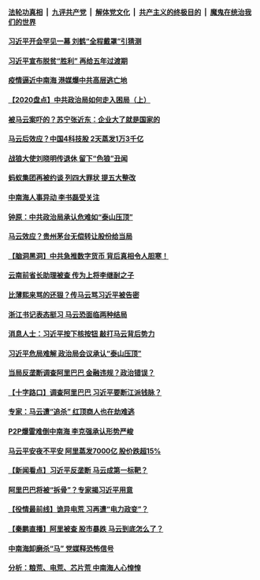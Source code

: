 

####  [法轮功真相](../../../../basic/blob/master/README.md?t=12301231) &nbsp;|&nbsp; [九评共产党](../../../../9ping.md/blob/master/README.md?t=12301231) &nbsp;|&nbsp; [解体党文化](../../../../jtdwh.md/blob/master/README.md?t=12301231)  &nbsp;|&nbsp; [共产主义的终极目的](../../../../gczydzjmd.md/blob/master/README.md?t=12301231) &nbsp;|&nbsp; [魔鬼在统治我们的世界](../../../../mgztzwmdsj.md/blob/master/README.md?t=12301231) 

#### [习近平开会罕见一幕 刘鹤“全程戴罩”引猜测](../pages/prog1138/a103020582.md?t=12301231) 

#### [习近平宣布脱贫“胜利” 再给五年过渡期](../pages/prog1138/a103020517.md?t=12301231) 

#### [疫情逼近中南海 港媒爆中共高层逃亡地](../pages/prog1138/a103019982.md?t=12301231) 

#### [【2020盘点】中共政治局如何走入困局（上）](../pages/prog1138/a103019956.md?t=12301231) 

#### [被马云案吓的？苏宁张近东：企业大了就是国家的](../pages/prog1138/a103019855.md?t=12301231) 

#### [马云后效应？中国4科技股 2天蒸发1万3千亿](../pages/prog1138/a103019838.md?t=12301231) 

#### [战狼大使刘晓明传退休 留下“色狼”丑闻](../pages/prog1138/a103019262.md?t=12301231) 

#### [蚂蚁集团再被约谈 列四大罪状 提五大整改](../pages/prog1138/a103019126.md?t=12301231) 

#### [中南海人事异动 李书磊受关注](../pages/prog1138/a103018790.md?t=12301231) 


#### [钟原：中共政治局承认危难如“泰山压顶”](../pages/prog1138/a103018484.md?t=12301231) 

#### [马云效应？贵州茅台无偿转让股份给当局](../pages/prog1138/a103018298.md?t=12301231) 

#### [【脑洞黑洞】中共急推数字货币 背后真相令人胆寒！](../pages/prog1138/a103018311.md?t=12301231) 

#### [云南前省长助理被查 传为上将李继耐之子](../pages/prog1138/a103018299.md?t=12301231) 

#### [比薄熙来骂的还狠？传马云骂习近平被告密](../pages/prog1138/a103018232.md?t=12301231) 

#### [浙江书记表态挺习 马云恐面临两种结局](../pages/prog1138/a103018196.md?t=12301231) 

#### [消息人士：习近平按下核按钮 敲打马云背后势力](../pages/prog1138/a103018197.md?t=12301231) 

#### [习近平危局难解 政治局会议承认“泰山压顶”](../pages/prog1138/a103018164.md?t=12301231) 

#### [当局反垄断调查阿里巴巴 金融违规？政治错误？](../pages/prog1138/a103018062.md?t=12301231) 

#### [【十字路口】调查阿里巴巴 习近平要断江派钱脉？](../pages/prog1138/a103017829.md?t=12301231) 

#### [专家：马云遭“追杀” 红顶商人也在劫难逃](../pages/prog1138/a103017693.md?t=12301231) 

#### [P2P爆雷难倒中南海 李克强承认形势严峻](../pages/prog1138/a103017653.md?t=12301231) 

#### [马云平安夜不平安 阿里蒸发7000亿 股价跌超15%](../pages/prog1138/a103017625.md?t=12301231) 

#### [【新闻看点】习近平反垄断 马云成第一标靶？](../pages/prog1138/a103017589.md?t=12301231) 

#### [阿里巴巴将被“拆骨”？专家揭习近平用意](../pages/prog1138/a103017551.md?t=12301231) 

#### [【役情最前线】诡异电荒 习再遭“电力政变”？](../pages/prog1138/a103017542.md?t=12301231) 

#### [【秦鹏直播】阿里被查 股市暴跌 马云到底怎么了？](../pages/prog1138/a103017517.md?t=12301231) 

#### [中南海卸磨杀“马” 党媒释恐怖信号](../pages/prog1138/a103016928.md?t=12301231) 

#### [分析：粮荒、电荒、芯片荒 中南海人心惶惶](../pages/prog1138/a103016930.md?t=12301231) 

